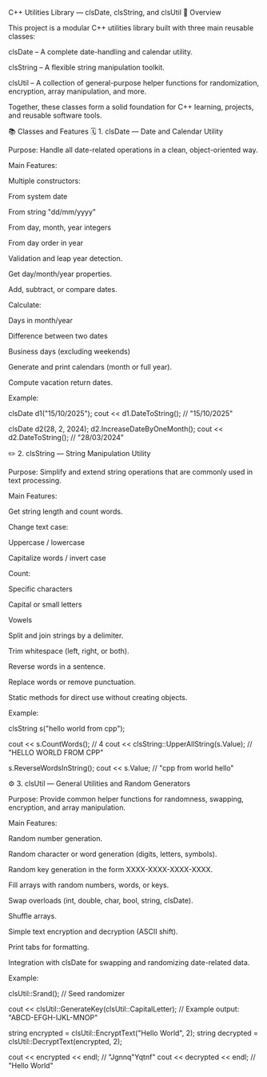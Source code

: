 C++ Utilities Library — clsDate, clsString, and clsUtil
🧩 Overview

This project is a modular C++ utilities library built with three main reusable classes:

clsDate – A complete date-handling and calendar utility.

clsString – A flexible string manipulation toolkit.

clsUtil – A collection of general-purpose helper functions for randomization, encryption, array manipulation, and more.

Together, these classes form a solid foundation for C++ learning, projects, and reusable software tools.

📚 Classes and Features
🗓️ 1. clsDate — Date and Calendar Utility

Purpose: Handle all date-related operations in a clean, object-oriented way.

Main Features:

Multiple constructors:

From system date

From string "dd/mm/yyyy"

From day, month, year integers

From day order in year

Validation and leap year detection.

Get day/month/year properties.

Add, subtract, or compare dates.

Calculate:

Days in month/year

Difference between two dates

Business days (excluding weekends)

Generate and print calendars (month or full year).

Compute vacation return dates.

Example:

clsDate d1("15/10/2025");
cout << d1.DateToString(); // "15/10/2025"

clsDate d2(28, 2, 2024);
d2.IncreaseDateByOneMonth();
cout << d2.DateToString(); // "28/03/2024"

✏️ 2. clsString — String Manipulation Utility

Purpose: Simplify and extend string operations that are commonly used in text processing.

Main Features:

Get string length and count words.

Change text case:

Uppercase / lowercase

Capitalize words / invert case

Count:

Specific characters

Capital or small letters

Vowels

Split and join strings by a delimiter.

Trim whitespace (left, right, or both).

Reverse words in a sentence.

Replace words or remove punctuation.

Static methods for direct use without creating objects.

Example:

clsString s("hello world from cpp");

cout << s.CountWords(); // 4
cout << clsString::UpperAllString(s.Value); // "HELLO WORLD FROM CPP"

s.ReverseWordsInString();
cout << s.Value; // "cpp from world hello"

⚙️ 3. clsUtil — General Utilities and Random Generators

Purpose: Provide common helper functions for randomness, swapping, encryption, and array manipulation.

Main Features:

Random number generation.

Random character or word generation (digits, letters, symbols).

Random key generation in the form XXXX-XXXX-XXXX-XXXX.

Fill arrays with random numbers, words, or keys.

Swap overloads (int, double, char, bool, string, clsDate).

Shuffle arrays.

Simple text encryption and decryption (ASCII shift).

Print tabs for formatting.

Integration with clsDate for swapping and randomizing date-related data.

Example:

clsUtil::Srand(); // Seed randomizer

cout << clsUtil::GenerateKey(clsUtil::CapitalLetter);
// Example output: "ABCD-EFGH-IJKL-MNOP"

string encrypted = clsUtil::EncryptText("Hello World", 2);
string decrypted = clsUtil::DecryptText(encrypted, 2);

cout << encrypted << endl; // "Jgnnq\"Yqtnf"
cout << decrypted << endl; // "Hello World"
